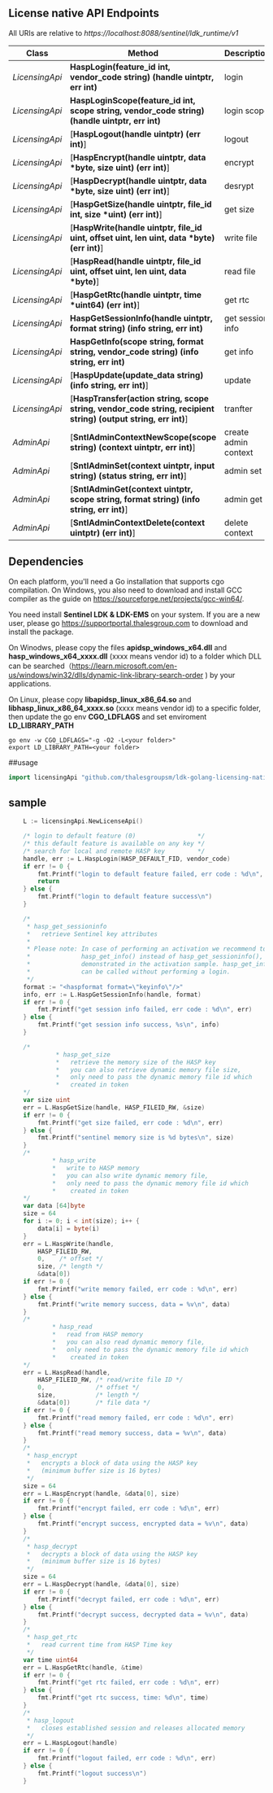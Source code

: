 ## License native API Endpoints

All URIs are relative to *https://localhost:8088/sentinel/ldk_runtime/v1*

Class | Method | Description
------------ | ------------- |  -------------
*LicensingApi* | **HaspLogin(feature_id int, vendor_code string) (handle uintptr, err int)** | login
*LicensingApi* | **HaspLoginScope(feature_id int, scope string, vendor_code string) (handle uintptr, err int)** | login scope
*LicensingApi* | [**HaspLogout(handle uintptr) (err int)**] |  logout
*LicensingApi* | [**HaspEncrypt(handle uintptr, data *byte, size uint) (err int)**] |  encrypt
*LicensingApi* | [**HaspDecrypt(handle uintptr, data *byte, size uint) (err int)**] |  desrypt
*LicensingApi* | [**HaspGetSize(handle uintptr, file_id int, size *uint) (err int)**] |  get size
*LicensingApi* | [**HaspWrite(handle uintptr, file_id uint, offset uint, len uint, data *byte) (err int)**] |  write file
*LicensingApi* | [**HaspRead(handle uintptr, file_id uint, offset uint, len uint, data *byte)**] |  read file
*LicensingApi* | [**HaspGetRtc(handle uintptr, time *uint64) (err int)**] |  get rtc
*LicensingApi* | **HaspGetSessionInfo(handle uintptr, format string) (info string, err int)** |  get session info
*LicensingApi* | **HaspGetInfo(scope string, format string, vendor_code string) (info string, err int)** |  get info
*LicensingApi* | [**HaspUpdate(update_data string) (info string, err int)**] |  update
*LicensingApi* | [**HaspTransfer(action string, scope string, vendor_code string, recipient string) (output string, err int)**] |  tranfter
*AdminApi* | [**SntlAdminContextNewScope(scope string) (context uintptr, err int)**] |  create admin context 
*AdminApi* | [**SntlAdminSet(context uintptr, input string) (status string, err int)**] |  admin set
*AdminApi* | [**SntlAdminGet(context uintptr, scope string, format string) (info string, err int)**] |  admin get
*AdminApi* | [**SntlAdminContextDelete(context uintptr) (err int)**] |  delete context

## Dependencies
On each platform, you'll need a Go installation that supports cgo compilation. On Windows, you also need to download and install GCC compiler as the guide on https://sourceforge.net/projects/gcc-win64/.  

You need install **Sentinel LDK & LDK-EMS** on your system. If you are a new user, please go https://supportportal.thalesgroup.com to download and install the package.

On Winodws, please copy the files **apidsp_windows_x64.dll** and **hasp_windows_x64_xxxx.dll** (xxxx means vendor id) to a folder which DLL can be searched（https://learn.microsoft.com/en-us/windows/win32/dlls/dynamic-link-library-search-order ) by your applications. 

On Linux, please copy **libapidsp_linux_x86_64.so** and **libhasp_linux_x86_64_xxxx.so** (xxxx means vendor id) to a specific folder, then update the go env **CGO_LDFLAGS** and set enviroment **LD_LIBRARY_PATH**
```shell
go env -w CGO_LDFLAGS="-g -O2 -L<your folder>"
export LD_LIBRARY_PATH=<your folder>
```
##usage
```go
import licensingApi "github.com/thalesgroupsm/ldk-golang-licensing-native-api"
```

## sample
```go
	L := licensingApi.NewLicenseApi()

	/* login to default feature (0)                 */
	/* this default feature is available on any key */
	/* search for local and remote HASP key         */
	handle, err := L.HaspLogin(HASP_DEFAULT_FID, vendor_code)
	if err != 0 {
		fmt.Printf("login to default feature failed, err code : %d\n", err)
		return
	} else {
		fmt.Printf("login to default feature success\n")
	}

	/*
	 * hasp_get_sessioninfo
	 *   retrieve Sentinel key attributes
	 *
	 * Please note: In case of performing an activation we recommend to use
	 *              hasp_get_info() instead of hasp_get_sessioninfo(), as
	 *              demonstrated in the activation sample. hasp_get_info()
	 *              can be called without performing a login.
	 */
	format := "<haspformat format=\"keyinfo\"/>"
	info, err := L.HaspGetSessionInfo(handle, format)
	if err != 0 {
		fmt.Printf("get session info failed, err code : %d\n", err)
	} else {
		fmt.Printf("get session info success, %s\n", info)
	}

	/*
		     * hasp_get_size
		     *   retrieve the memory size of the HASP key
			 *   you can also retrieve dynamic memory file size,
			 *   only need to pass the dynamic memory file id which
			 *	 created in token
	*/
	var size uint
	err = L.HaspGetSize(handle, HASP_FILEID_RW, &size)
	if err != 0 {
		fmt.Printf("get size failed, err code : %d\n", err)
	} else {
		fmt.Printf("sentinel memory size is %d bytes\n", size)
	}
	/*
		    * hasp_write
		    *   write to HASP memory
			*   you can also write dynamic memory file,
			*   only need to pass the dynamic memory file id which
			*	 created in token
	*/
	var data [64]byte
	size = 64
	for i := 0; i < int(size); i++ {
		data[i] = byte(i)
	}
	err = L.HaspWrite(handle,
		HASP_FILEID_RW,
		0,    /* offset */
		size, /* length */
		&data[0])
	if err != 0 {
		fmt.Printf("write memory failed, err code : %d\n", err)
	} else {
		fmt.Printf("write memory success, data = %v\n", data)
	}
	/*
		    * hasp_read
		    *   read from HASP memory
			*   you can also read dynamic memory file,
			*   only need to pass the dynamic memory file id which
			*	 created in token
	*/
	err = L.HaspRead(handle,
		HASP_FILEID_RW, /* read/write file ID */
		0,              /* offset */
		size,           /* length */
		&data[0])       /* file data */
	if err != 0 {
		fmt.Printf("read memory failed, err code : %d\n", err)
	} else {
		fmt.Printf("read memory success, data = %v\n", data)
	}
	/*
	 * hasp_encrypt
	 *   encrypts a block of data using the HASP key
	 *   (minimum buffer size is 16 bytes)
	 */
	size = 64
	err = L.HaspEncrypt(handle, &data[0], size)
	if err != 0 {
		fmt.Printf("encrypt failed, err code : %d\n", err)
	} else {
		fmt.Printf("encrypt success, encrypted data = %v\n", data)
	}
	/*
	 * hasp_decrypt
	 *   decrypts a block of data using the HASP key
	 *   (minimum buffer size is 16 bytes)
	 */
	size = 64
	err = L.HaspDecrypt(handle, &data[0], size)
	if err != 0 {
		fmt.Printf("decrypt failed, err code : %d\n", err)
	} else {
		fmt.Printf("decrypt success, decrypted data = %v\n", data)
	}
	/*
	 * hasp_get_rtc
	 *   read current time from HASP Time key
	 */
	var time uint64
	err = L.HaspGetRtc(handle, &time)
	if err != 0 {
		fmt.Printf("get rtc failed, err code : %d\n", err)
	} else {
		fmt.Printf("get rtc success, time: %d\n", time)
	}
	/*
	 * hasp_logout
	 *   closes established session and releases allocated memory
	 */
	err = L.HaspLogout(handle)
	if err != 0 {
		fmt.Printf("logout failed, err code : %d\n", err)
	} else {
		fmt.Printf("logout success\n")
	}
```

